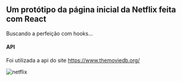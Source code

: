 ## Um protótipo da página inicial da Netflix feita com React



Buscando a perfeição com hooks...

#### API

Foi utilizada a api do site https://www.themoviedb.org/


 ![netflix](https://user-images.githubusercontent.com/90736657/134259587-5f68821c-79e5-4c22-8161-88baf6693fa1.jpeg)
